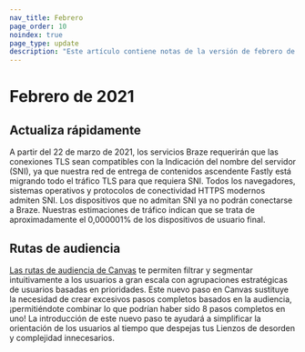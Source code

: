 ```yaml
---
nav_title: Febrero
page_order: 10
noindex: true
page_type: update
description: "Este artículo contiene notas de la versión de febrero de 2021."
---
```

# Febrero de 2021

## Actualiza rápidamente

A partir del 22 de marzo de 2021, los servicios Braze requerirán que las conexiones TLS sean compatibles con la Indicación del nombre del servidor (SNI), ya que nuestra red de entrega de contenidos ascendente Fastly está migrando todo el tráfico TLS para que requiera SNI. Todos los navegadores, sistemas operativos y protocolos de conectividad HTTPS modernos admiten SNI. Los dispositivos que no admitan SNI ya no podrán conectarse a Braze. Nuestras estimaciones de tráfico indican que se trata de aproximadamente el 0,000001% de los dispositivos de usuario final.

## Rutas de audiencia

[Las rutas de audiencia de Canvas]({{site.baseurl}}/audience_paths/) te permiten filtrar y segmentar intuitivamente a los usuarios a gran escala con agrupaciones estratégicas de usuarios basadas en prioridades. Este nuevo paso en Canvas sustituye la necesidad de crear excesivos pasos completos basados en la audiencia, ¡permitiéndote combinar lo que podrían haber sido 8 pasos completos en uno! La introducción de este nuevo paso te ayudará a simplificar la orientación de los usuarios al tiempo que despejas tus Lienzos de desorden y complejidad innecesarios.

